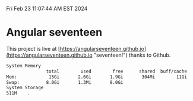 Fri Feb 23 11:07:44 AM EST 2024

# Angular seventeen


This project is live at [https://angularseventeen.github.io](https://angularseventeen.github.io "seventeen!") thanks to Github.

```bash
System Memory
               total        used        free      shared  buff/cache   available
Mem:            15Gi       2.6Gi       1.9Gi       304Mi        11Gi        12Gi
Swap:          8.0Gi       1.3Mi       8.0Gi
System Storage
511M	.
```
```bash
